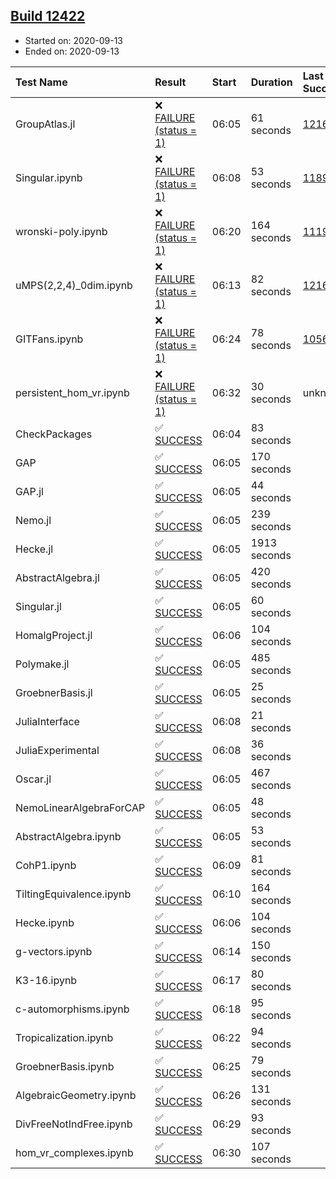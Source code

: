 ## [Build 12422](https://oscarci.mathematik.uni-kl.de/job/oscar/12422/)

* Started on: 2020-09-13
* Ended on: 2020-09-13

| Test Name    | Result | Start | Duration | Last Success | First Failure |
|:-------------|:-------|:------|:---------|:-------------|:--------------|
| GroupAtlas.jl | ❌ [FAILURE (status = 1)](https://oscarci.mathematik.uni-kl.de/job/oscar/12422/artifact/logs/build-12422/GroupAtlas.jl.log) | 06:05 | 61 seconds | [12167](https://oscarci.mathematik.uni-kl.de/job/oscar/12167/) | [12168](https://oscarci.mathematik.uni-kl.de/job/oscar/12168/) |
| Singular.ipynb | ❌ [FAILURE (status = 1)](https://oscarci.mathematik.uni-kl.de/job/oscar/12422/artifact/logs/build-12422/Singular.ipynb.log) | 06:08 | 53 seconds | [11893](https://oscarci.mathematik.uni-kl.de/job/oscar/11893/) | [11894](https://oscarci.mathematik.uni-kl.de/job/oscar/11894/) |
| wronski-poly.ipynb | ❌ [FAILURE (status = 1)](https://oscarci.mathematik.uni-kl.de/job/oscar/12422/artifact/logs/build-12422/wronski-poly.ipynb.log) | 06:20 | 164 seconds | [11192](https://oscarci.mathematik.uni-kl.de/job/oscar/11192/) | [11193](https://oscarci.mathematik.uni-kl.de/job/oscar/11193/) |
| uMPS(2,2,4)_0dim.ipynb | ❌ [FAILURE (status = 1)](https://oscarci.mathematik.uni-kl.de/job/oscar/12422/artifact/logs/build-12422/uMPS-2-2-4-_0dim.ipynb.log) | 06:13 | 82 seconds | [12167](https://oscarci.mathematik.uni-kl.de/job/oscar/12167/) | [12168](https://oscarci.mathematik.uni-kl.de/job/oscar/12168/) |
| GITFans.ipynb | ❌ [FAILURE (status = 1)](https://oscarci.mathematik.uni-kl.de/job/oscar/12422/artifact/logs/build-12422/GITFans.ipynb.log) | 06:24 | 78 seconds | [10566](https://oscarci.mathematik.uni-kl.de/job/oscar/10566/) | [10567](https://oscarci.mathematik.uni-kl.de/job/oscar/10567/) |
| persistent_hom_vr.ipynb | ❌ [FAILURE (status = 1)](https://oscarci.mathematik.uni-kl.de/job/oscar/12422/artifact/logs/build-12422/persistent_hom_vr.ipynb.log) | 06:32 | 30 seconds | unknown | unknown |
| CheckPackages | ✅ [SUCCESS](https://oscarci.mathematik.uni-kl.de/job/oscar/12422/artifact/logs/build-12422/CheckPackages.log) | 06:04 | 83 seconds |  |  |
| GAP | ✅ [SUCCESS](https://oscarci.mathematik.uni-kl.de/job/oscar/12422/artifact/logs/build-12422/GAP.log) | 06:05 | 170 seconds |  |  |
| GAP.jl | ✅ [SUCCESS](https://oscarci.mathematik.uni-kl.de/job/oscar/12422/artifact/logs/build-12422/GAP.jl.log) | 06:05 | 44 seconds |  |  |
| Nemo.jl | ✅ [SUCCESS](https://oscarci.mathematik.uni-kl.de/job/oscar/12422/artifact/logs/build-12422/Nemo.jl.log) | 06:05 | 239 seconds |  |  |
| Hecke.jl | ✅ [SUCCESS](https://oscarci.mathematik.uni-kl.de/job/oscar/12422/artifact/logs/build-12422/Hecke.jl.log) | 06:05 | 1913 seconds |  |  |
| AbstractAlgebra.jl | ✅ [SUCCESS](https://oscarci.mathematik.uni-kl.de/job/oscar/12422/artifact/logs/build-12422/AbstractAlgebra.jl.log) | 06:05 | 420 seconds |  |  |
| Singular.jl | ✅ [SUCCESS](https://oscarci.mathematik.uni-kl.de/job/oscar/12422/artifact/logs/build-12422/Singular.jl.log) | 06:05 | 60 seconds |  |  |
| HomalgProject.jl | ✅ [SUCCESS](https://oscarci.mathematik.uni-kl.de/job/oscar/12422/artifact/logs/build-12422/HomalgProject.jl.log) | 06:06 | 104 seconds |  |  |
| Polymake.jl | ✅ [SUCCESS](https://oscarci.mathematik.uni-kl.de/job/oscar/12422/artifact/logs/build-12422/Polymake.jl.log) | 06:05 | 485 seconds |  |  |
| GroebnerBasis.jl | ✅ [SUCCESS](https://oscarci.mathematik.uni-kl.de/job/oscar/12422/artifact/logs/build-12422/GroebnerBasis.jl.log) | 06:05 | 25 seconds |  |  |
| JuliaInterface | ✅ [SUCCESS](https://oscarci.mathematik.uni-kl.de/job/oscar/12422/artifact/logs/build-12422/JuliaInterface.log) | 06:08 | 21 seconds |  |  |
| JuliaExperimental | ✅ [SUCCESS](https://oscarci.mathematik.uni-kl.de/job/oscar/12422/artifact/logs/build-12422/JuliaExperimental.log) | 06:08 | 36 seconds |  |  |
| Oscar.jl | ✅ [SUCCESS](https://oscarci.mathematik.uni-kl.de/job/oscar/12422/artifact/logs/build-12422/Oscar.jl.log) | 06:05 | 467 seconds |  |  |
| NemoLinearAlgebraForCAP | ✅ [SUCCESS](https://oscarci.mathematik.uni-kl.de/job/oscar/12422/artifact/logs/build-12422/NemoLinearAlgebraForCAP.log) | 06:05 | 48 seconds |  |  |
| AbstractAlgebra.ipynb | ✅ [SUCCESS](https://oscarci.mathematik.uni-kl.de/job/oscar/12422/artifact/logs/build-12422/AbstractAlgebra.ipynb.log) | 06:05 | 53 seconds |  |  |
| CohP1.ipynb | ✅ [SUCCESS](https://oscarci.mathematik.uni-kl.de/job/oscar/12422/artifact/logs/build-12422/CohP1.ipynb.log) | 06:09 | 81 seconds |  |  |
| TiltingEquivalence.ipynb | ✅ [SUCCESS](https://oscarci.mathematik.uni-kl.de/job/oscar/12422/artifact/logs/build-12422/TiltingEquivalence.ipynb.log) | 06:10 | 164 seconds |  |  |
| Hecke.ipynb | ✅ [SUCCESS](https://oscarci.mathematik.uni-kl.de/job/oscar/12422/artifact/logs/build-12422/Hecke.ipynb.log) | 06:06 | 104 seconds |  |  |
| g-vectors.ipynb | ✅ [SUCCESS](https://oscarci.mathematik.uni-kl.de/job/oscar/12422/artifact/logs/build-12422/g-vectors.ipynb.log) | 06:14 | 150 seconds |  |  |
| K3-16.ipynb | ✅ [SUCCESS](https://oscarci.mathematik.uni-kl.de/job/oscar/12422/artifact/logs/build-12422/K3-16.ipynb.log) | 06:17 | 80 seconds |  |  |
| c-automorphisms.ipynb | ✅ [SUCCESS](https://oscarci.mathematik.uni-kl.de/job/oscar/12422/artifact/logs/build-12422/c-automorphisms.ipynb.log) | 06:18 | 95 seconds |  |  |
| Tropicalization.ipynb | ✅ [SUCCESS](https://oscarci.mathematik.uni-kl.de/job/oscar/12422/artifact/logs/build-12422/Tropicalization.ipynb.log) | 06:22 | 94 seconds |  |  |
| GroebnerBasis.ipynb | ✅ [SUCCESS](https://oscarci.mathematik.uni-kl.de/job/oscar/12422/artifact/logs/build-12422/GroebnerBasis.ipynb.log) | 06:25 | 79 seconds |  |  |
| AlgebraicGeometry.ipynb | ✅ [SUCCESS](https://oscarci.mathematik.uni-kl.de/job/oscar/12422/artifact/logs/build-12422/AlgebraicGeometry.ipynb.log) | 06:26 | 131 seconds |  |  |
| DivFreeNotIndFree.ipynb | ✅ [SUCCESS](https://oscarci.mathematik.uni-kl.de/job/oscar/12422/artifact/logs/build-12422/DivFreeNotIndFree.ipynb.log) | 06:29 | 93 seconds |  |  |
| hom_vr_complexes.ipynb | ✅ [SUCCESS](https://oscarci.mathematik.uni-kl.de/job/oscar/12422/artifact/logs/build-12422/hom_vr_complexes.ipynb.log) | 06:30 | 107 seconds |  |  |
